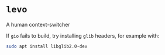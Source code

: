 # `levo`

A human context-switcher

If `gio` fails to build, try installing `glib` headers, for example with:
```bash
sudo apt install libglib2.0-dev
```
